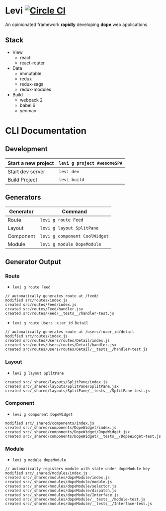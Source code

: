 # Levi [![Circle CI](https://circleci.com/gh/mboperator/redux-modules/tree/master.svg?style=svg)](https://circleci.com/gh/mboperator/levi/tree/master)

An opinionated framework **rapidly** developing **dope** web applications.

## Stack
- View
  - react
  - react-router
- Data
  - immutable
  - redux
  - redux-saga
  - redux-modules
- Build
  - webpack 2
  - babel 6
  - yeoman

# CLI Documentation

## Development

| Start a new project |`levi g project AwesomeSPA` |
|---------------------|----------------------------|
| Start dev server    |`levi dev`                  |
| Build Project       |`levi build`                |

## Generators

| Generator  | Command                      |
|------------|------------------------------|
| Route      |`levi g route Feed`           |
| Layout     |`levi g layout SplitPane`     |
| Component  |`levi g component CoolWidget` |
| Module     |`levi g module DopeModule`    |

## Generator Output

### Route
- `levi g route Feed`
```
// automatically generates route at /feed/
modified src/routes/index.js
created src/routes/Feed/index.js
created src/routes/Feed/handler.jsx
created src/routes/Feed/__tests__/handler-test.js
```
- `levi g route Users :user_id Detail`
```
// automatically generates route at /users/:user_id/detail
modified src/routes/index.js
created src/routes/Users/routes/Detail/index.js
created src/routes/Users/routes/Detail/handler.jsx
created src/routes/Users/routes/Detail/__tests__/handler-test.js
```

### Layout
- `levi g layout SplitPane`
```
created src/_shared/layouts/SplitPane/index.js
created src/_shared/layouts/SplitPane/SplitPane.jsx
created src/_shared/layouts/SplitPane/__tests__/SplitPane-test.js
```

### Component
- `levi g component DopeWidget`
```
modified src/_shared/components/index.js
created src/_shared/components/DopeWidget/index.js
created src/_shared/components/DopeWidget/DopeWidget.jsx
created src/_shared/components/DopeWidget/__tests__/DopeWidget-test.js
```

### Module
- `levi g module dopeModule`
```
// automatically registers module with state under dopeModule key
modified src/_shared/modules/index.js
created src/_shared/modules/dopeModule/index.js
created src/_shared/modules/dopeModule/module.js
created src/_shared/modules/dopeModule/selector.js
created src/_shared/modules/dopeModule/dispatch.js
created src/_shared/modules/dopeModule/Interface.js
created src/_shared/modules/dopeModule/__tests__/module-test.js
created src/_shared/modules/dopeModule/__tests__/Interface-test.js
```
